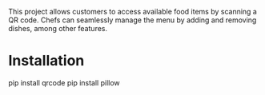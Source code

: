 This project allows customers to access available 
food items by scanning a QR code. 
Chefs can seamlessly manage the menu 
by adding and removing dishes, among other features.



# Installation
pip install qrcode
pip install pillow

